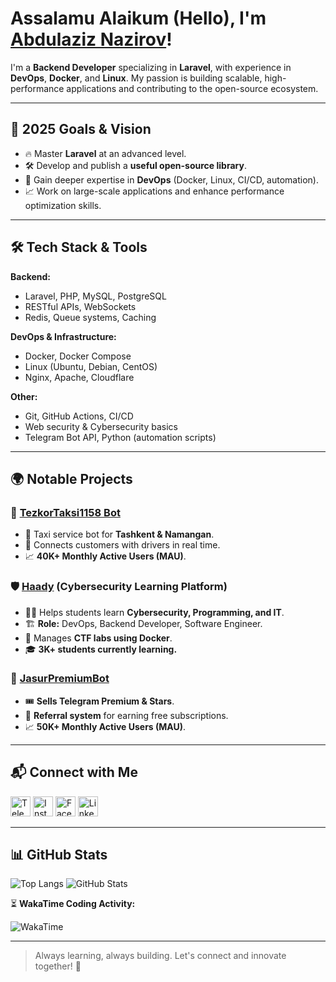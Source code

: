 <h1>Assalamu Alaikum (Hello), I'm <a href="https://t.me/cyber_senior">Abdulaziz Nazirov</a>!</h1>

<p>I'm a <strong>Backend Developer</strong> specializing in <strong>Laravel</strong>, with experience in <strong>DevOps</strong>, <strong>Docker</strong>, and <strong>Linux</strong>. My passion is building scalable, high-performance applications and contributing to the open-source ecosystem.</p>

<hr>

<h2>🚀 2025 Goals & Vision</h2>
<ul>
  <li>🔥 Master <strong>Laravel</strong> at an advanced level.</li>
  <li>🛠️ Develop and publish a <strong>useful open-source library</strong>.</li>
  <li>🐳 Gain deeper expertise in <strong>DevOps</strong> (Docker, Linux, CI/CD, automation).</li>
  <li>📈 Work on large-scale applications and enhance performance optimization skills.</li>
</ul>

<hr>

<h2>🛠️ Tech Stack & Tools</h2>
<p><strong>Backend:</strong></p>
<ul>
  <li>Laravel, PHP, MySQL, PostgreSQL</li>
  <li>RESTful APIs, WebSockets</li>
  <li>Redis, Queue systems, Caching</li>
</ul>

<p><strong>DevOps & Infrastructure:</strong></p>
<ul>
  <li>Docker, Docker Compose</li>
  <li>Linux (Ubuntu, Debian, CentOS)</li>
  <li>Nginx, Apache, Cloudflare</li>
</ul>

<p><strong>Other:</strong></p>
<ul>
  <li>Git, GitHub Actions, CI/CD</li>
  <li>Web security & Cybersecurity basics</li>
  <li>Telegram Bot API, Python (automation scripts)</li>
</ul>

<hr>

<h2>🌍 Notable Projects</h2>

<h3>🚖 <a href="https://t.me/TezkorTaksi1158_bot">TezkorTaksi1158 Bot</a></h3>
<ul>
  <li>🏢 Taxi service bot for <strong>Tashkent & Namangan</strong>.</li>
  <li>🔗 Connects customers with drivers in real time.</li>
  <li>📈 <strong>40K+ Monthly Active Users (MAU)</strong>.</li>
</ul>

<h3>🛡️ <a href="https://haad.ai/">Haady</a> (Cybersecurity Learning Platform)</h3>
<ul>
  <li>👨‍💻 Helps students learn <strong>Cybersecurity, Programming, and IT</strong>.</li>
  <li>🏗️ <strong>Role:</strong> DevOps, Backend Developer, Software Engineer.</li>
  <li>🐳 Manages <strong>CTF labs using Docker</strong>.</li>
  <li>🎓 <strong>3K+ students currently learning.</strong></li>
</ul>

<h3>🌟 <a href="https://t.me/JasurPremiumBot">JasurPremiumBot</a></h3>
<ul>
  <li>🎟️ <strong>Sells Telegram Premium & Stars</strong>.</li>
  <li>👥 <strong>Referral system</strong> for earning free subscriptions.</li>
  <li>📈 <strong>50K+ Monthly Active Users (MAU)</strong>.</li>
</ul>

<hr>

<h2>📬 Connect with Me</h2>
<a href="https://t.me/cyber_senior"><img src="https://cdn-icons-png.flaticon.com/512/2111/2111646.png" alt="Telegram" width="32" height="32"></a>
<a href="https://instagram.com/nazirov_dev"><img src="https://cdn-icons-png.flaticon.com/512/174/174855.png" alt="Instagram" width="32" height="32"></a>
<a href="https://facebook.com/nazirovdev"><img src="https://cdn-icons-png.flaticon.com/512/174/174848.png" alt="Facebook" width="32" height="32"></a>
<a href="https://www.linkedin.com/in/abdulaziz-nazirov"><img src="https://cdn-icons-png.flaticon.com/512/174/174857.png" alt="LinkedIn" width="32" height="32"></a>

<hr>

<h2>📊 GitHub Stats</h2>
<p>
  <img src="https://github-readme-stats.vercel.app/api/top-langs/?username=Nazirov-Dev&show_icons=true&theme=radical" alt="Top Langs">
  <img src="https://github-readme-stats.vercel.app/api?username=Nazirov-Dev&count_private=false&show_icons=true&theme=radical" alt="GitHub Stats">
</p>

<p>⏳ <strong>WakaTime Coding Activity:</strong></p>
<img src="https://wakatime.com/badge/user/155950c3-05de-4747-8d5c-a23f99f7da30.svg" alt="WakaTime">

<hr>

<blockquote>
  Always learning, always building. Let's connect and innovate together! 🚀
</blockquote>
